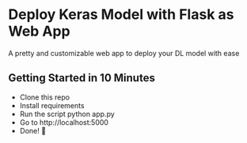 # Deploy Keras Model with Flask as Web App 

A pretty and customizable web app to deploy your DL model with ease


## Getting Started in 10 Minutes

- Clone this repo 
- Install requirements
- Run the script python app.py
- Go to http://localhost:5000
- Done! :tada:

